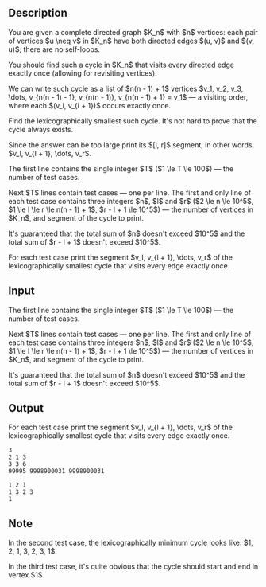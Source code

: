 ## Description

<div><p>You are given a <span class="tex-font-style-it">complete directed</span> graph $K_n$ with $n$ vertices: each pair of vertices $u \neq v$ in $K_n$ have both directed edges $(u, v)$ and $(v, u)$; there are no self-loops.</p><p>You should find such a cycle in $K_n$ that visits every directed edge exactly once (allowing for revisiting vertices).</p><p>We can write such cycle as a list of $n(n - 1) + 1$ vertices $v_1, v_2, v_3, \dots, v_{n(n - 1) - 1}, v_{n(n - 1)}, v_{n(n - 1) + 1} = v_1$ — a visiting order, where each $(v_i, v_{i + 1})$ occurs exactly once.</p><p>Find the <span class="tex-font-style-bf">lexicographically smallest</span> such cycle. It's not hard to prove that the cycle always exists.</p><p>Since the answer can be too large print its $[l, r]$ segment, in other words, $v_l, v_{l + 1}, \dots, v_r$.</p></div><div class="input-specification"><p>The first line contains the single integer $T$ ($1 \le T \le 100$) — the number of test cases.</p><p>Next $T$ lines contain test cases — one per line. The first and only line of each test case contains three integers $n$, $l$ and $r$ ($2 \le n \le 10^5$, $1 \le l \le r \le n(n - 1) + 1$, $r - l + 1 \le 10^5$) — the number of vertices in $K_n$, and segment of the cycle to print.</p><p>It's guaranteed that the total sum of $n$ doesn't exceed $10^5$ and the total sum of $r - l + 1$ doesn't exceed $10^5$.</p></div><div class="output-specification"><p>For each test case print the segment $v_l, v_{l + 1}, \dots, v_r$ of the lexicographically smallest cycle that visits every edge exactly once.</p></div>

## Input

<p>The first line contains the single integer $T$ ($1 \le T \le 100$) — the number of test cases.</p><p>Next $T$ lines contain test cases — one per line. The first and only line of each test case contains three integers $n$, $l$ and $r$ ($2 \le n \le 10^5$, $1 \le l \le r \le n(n - 1) + 1$, $r - l + 1 \le 10^5$) — the number of vertices in $K_n$, and segment of the cycle to print.</p><p>It's guaranteed that the total sum of $n$ doesn't exceed $10^5$ and the total sum of $r - l + 1$ doesn't exceed $10^5$.</p>

## Output

<p>For each test case print the segment $v_l, v_{l + 1}, \dots, v_r$ of the lexicographically smallest cycle that visits every edge exactly once.</p>





```input1
3
2 1 3
3 3 6
99995 9998900031 9998900031
```




```output1
1 2 1 
1 3 2 3 
1
```



## Note

<p>In the second test case, the lexicographically minimum cycle looks like: $1, 2, 1, 3, 2, 3, 1$.</p><p>In the third test case, it's quite obvious that the cycle should start and end in vertex $1$.</p>
